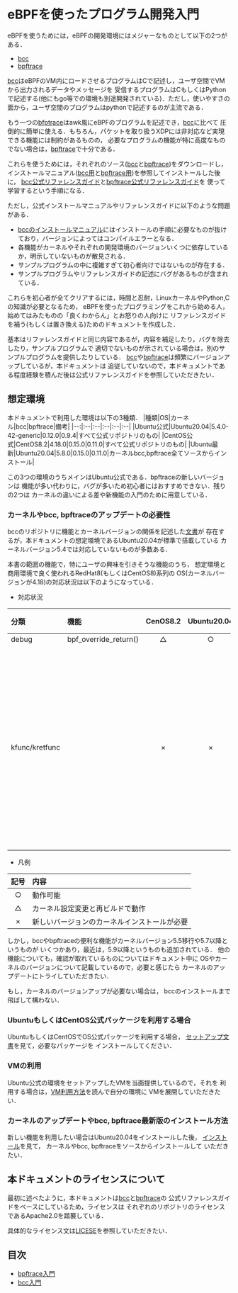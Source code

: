 # eBPFを使ったプログラム開発入門

eBPFを使うためには，eBPFの開発環境にはメジャーなものとして以下の2つがある．
- [bcc][bcc]
- [bpftrace][bpftrace]

[bcc][bcc]はeBPFのVM内にロードさせるプログラムはCで記述し，ユーザ空間でVMから出力されるデータやメッセージを
受信するプログラムはCもしくはPythonで記述する(他にもgo等での環境も別途開発されている)．ただし，使いやすさの
面から，ユーザ空間のプログラムはpythonで記述するのが主流である．

もう一つの[bfptrace][bpftrace]はawk風にeBPFのプログラムを記述でき，[bcc][bcc]に比べて
圧倒的に簡単に使える．もちろん，パケットを取り扱うXDPには非対応など実現できる機能には制約があるものの，
必要なプログラムの機能が特に高度なものでない場合は，[bpftrace][bpftrace]で十分である．

これらを使うためには，それぞれのソース([bcc][bcc]と[bpftrace][bpftrace])をダウンロードし，
インストールマニュアル([bcc用][bcc-install]と[bpftrace用][bpftrace-install])を参照してインストールした後に，
[bcc公式リファレンスガイド][bcc-ref-guide]と[bpftrace公式リファレンスガイド][bpftrace-ref-guide]を
使って学習するという手順になる．

ただし，公式インストールマニュアルやリファレンスガイドに以下のような問題がある．
- [bccのインストールマニュアル][bcc-install]にはインストールの手順に必要なものが抜けており，バージョンによってはコンパイルエラーとなる．
- 各機能がカーネルやそれぞれの開発環境のバージョンいくつに依存しているか，明示していないものが散見される．
- サンプルプログラムの中に複雑すぎて初心者向けではないものが存在する．
- サンプルプログラムやリファレンスガイドの記述にバグがあるものが含まれている．

これらを初心者が全てクリアするには，時間と忍耐，LinuxカーネルやPython,Cの知識が必要となるため，
eBPFを使ったプログラミングをこれから始める人，始めてはみたものの「良くわからん」とお怒りの人向けに
リファレンスガイドを補う(もしくは置き換える)ためのドキュメントを作成した．

基本はリファレンスガイドと同じ内容であるが，内容を補足したり，バグを除去したり，サンプルプログラムで
適切でないものが示されている場合は，別のサンプルプログラムを提供したりしている．
[bcc][bcc]や[bpftrace][bpftrace]は頻繁にバージョンアップしているが，本ドキュメントは
追従していないので，本ドキュメントである程度経験を積んだ後は公式リファレンスガイドを参照していただきたい．

## 想定環境
本ドキュメントで利用した環境は以下の3種類．
|種類|OS|カーネル|bcc|bpftrace|備考|
|--:|:--|:--|:--|:--|:--|
|Ubuntu公式|Ubuntu20.04|5.4.0-42-generic|0.12.0|0.9.4|すべて公式リポジトリのもの|
|CentOS公式|CentOS8.2|4.18.0|0.15.0|0.11.0|すべて公式リポジトリのもの|
|Ubuntu最新|Ubuntu20.04|5.8.0|0.15.0|0.11.0|カーネルbcc,bpftrace全てソースからインストール|

この3つの環境のうちメインはUbuntu公式である．bpftraceの新しいバージョンは
機能が多い代わりに，バグが多いため初心者にはおすすめできない．残りの2つは
カーネルの違いによる差や新機能の入門のために用意している．

### カーネルやbcc, bpftraceのアップデートの必要性
bccのリポジトリに機能とカーネルバージョンの関係を記述した[文書][kernel-version]が
存在するが，本ドキュメントの想定環境であるUbuntu20.04が標準で搭載している
カーネルバージョン5.4では対応していないものが多数ある．

本書の範囲の機能で，特にユーザの興味を引きそうな機能のうち，
想定環境と商用環境で良く使われるRedHat8(もしくはCentOS8)系列の
OS(カーネルバージョンが4.18)の対応状況は以下のようになっている．

- 対応状況

|分類 |機能 | CenOS8.2 | Ubuntu20.04 |備考|
|:--|:--|:--:|:--:|:--|
|debug | bpf_override_return() | △ | ○ ||
|kfunc/kretfunc| |×|×|関連ツールのビルドとインストールも必要|

- 凡例

|記号| 内容|
|:--:|:--|
|○| 動作可能 |
|△| カーネル設定変更と再ビルドで動作|
|×| 新しいバージョンのカーネルインストールが必要|

しかし，bccやbpftraceの便利な機能がカーネルバージョン5.5移行や5.7以降というものが
いくつかあり，最近は，5.9以降というものも追加されている．
他の機能についても，確認が取れているものについてはドキュメント中に
OSやカーネルのバージョンについて記載しているので，必要と感じたら
カーネルのアップデートにトライしていただきたい．

もし，カーネルのバージョンアップが必要ない場合は，
bccのインストールまで飛ばして構わない．

### UbuntuもしくはCentOS公式パッケージを利用する場合
UbuntuもしくはCentOSでOS公式パッケージを利用する場合，
[セットアップ文書][setup]を見て，必要なパッケージを
インストールしてください．

### VMの利用
Ubuntu公式の環境をセットアップしたVMを当面提供しているので，それを
利用する場合は，[VM利用方法][VMsetup]を読んで自分の環境に
VMを展開していただきたい．

### カーネルのアップデートやbcc, bpftrace最新版のインストール方法
新しい機能を利用したい場合はUbuntu20.04をインストールした後，
[インストール][install]を見て，
カーネルやbcc, bpftraceをソースからインストールして
いただきたい．

## 本ドキュメントのライセンスについて
最初に述べたように，本ドキュメントは[bcc][bcc]と[bpftrace][bpftrace]の
公式リファレンスガイドをベースにしているため，ライセンスは
それぞれのリポジトリのライセンスであるApache2.0を踏襲している．

具体的なライセンス文は[LICESE][license]を参照していただきたい．



## 目次
- [bpftrace入門][bpftrace-intro]
- [bcc入門][bcc-intro]



<!-- 参考文献リスト -->
[bpftrace]: <https://github.com/iovisor/bpftrace> "bpftrace"
[bpftrace-ref-guide]: <https://github.com/iovisor/bpftrace/blob/master/docs/reference_guide.md>  "bpftrace公式リファレンスガイド"
[bpftrace-install]: <https://github.com/iovisor/bpftrace/blob/master/INSTALL.md> "bpftraceインストールマニュアル"
[bcc]: https://github.com/iovisor/bcc "bcc"
[bcc-install]: <https://github.com/iovisor/bcc/blob/master/INSTALL.md> "bccインストールマニュアル"
[bcc-ref-guide]: <https://github.com/iovisor/bcc/blob/master/docs/reference_guide.md> "bcc公式リファレンスガイド"
[kernel-version]: <https://github.com/iovisor/bcc/blob/master/docs/kernel-versions.md> "bccの機能と利用可能なカーネルバージョンの対応関係"
[install]: <INSTALL.md> "インストールドキュメント"
[setup]: <SETUP.md> "UbuntuとCentOSのセットアップ"
[license]: <LICENSE> "ライセンスファイル"
[bpftrace-intro]: <bpftrace/README.md> "bpftrace入門"
[bcc-intro]: <bcc/README.md> "bcc入門"
[VMsetup]: <VM_SETUP.md> "VMの利用"


